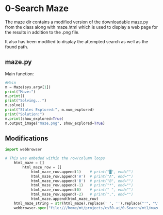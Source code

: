 # 0-Search Maze

The maze dir contains a modified version of the downloadable maze.py from the class along with maze.html which is used to display a web page for the results in addition to the .png file.

It also has been modified to display the attempted search as well as the found path.

## maze.py

Main function:

```Python
#Main
m = Maze(sys.argv[1])
print("Maze:")
m.print()
print("Solving...")
m.solve()
print("States Explored:", m.num_explored)
print("Solution:")
m.print(show_explored=True)
m.output_image("maze.png", show_explored=True)

```

## Modifications
```python
import webbrowser

# This was embeded within the row/column loops
    html_maze = []
        html_maze_row = []
            html_maze_row.append(1)    # print("█", end="")
            html_maze_row.append('A')  # print("A", end="")
            html_maze_row.append('B')  # print("B", end="")
            html_maze_row.append(-1)   # print("*", end="")
            html_maze_row.append(0)    # print(" ", end="")
            html_maze_row.append(-2)   # print(".", end="")
            html_maze.append(html_maze_row)
    html_maze_string = str(html_maze).replace(' ', '').replace("'", "\"")
    webbrowser.open("file:///home/mt/projects/cs50-ai/0-Search/mt1/maze.html?maze=" + html_maze_string)
```
